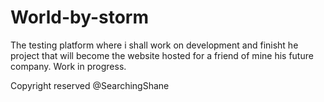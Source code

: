 # World-by-storm
The testing platform where i shall work on development and finisht he project that will become the website hosted for a friend of mine his future company. Work in progress.


Copyright reserved @SearchingShane
